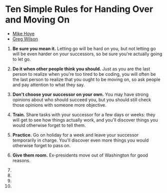 # Ten Simple Rules for Handing Over and Moving On

- [Mike Hoye](http://exple.tive.org/)
- [Greg Wilson](http://third-bit.com/)

1.  **Be sure you mean it.**
    Letting go will be hard on you,
    but not letting go will be even harder on your successors,
    so be sure you're actually going to let go.

2.  **Do it when other people think you should.**
    Just as you are the last person to realize when you're too tired to be coding,
    you will often be the last person to realize that you ought to be moving on,
    so ask people
    and pay attention to what they say.

3.  **Don't choose your successor on your own.**
    You may have strong opinions about who should succeed you,
    but you should still check those opinions with someone more objective.

5.  **Train.**
    Share tasks with your successor for a few days or weeks:
    they will get to see how things actually work,
    and you'll discover things you would otherwise forget to tell them.

5.  **Practice.**
    Go on holiday for a week and leave your successor temporarily in charge.
    You'll discover even more things you would otherwise forget to pass on.

6.  **Give them room.**
    Ex-presidents move out of Washington for good reasons.

7.

8.

9.

10. 
